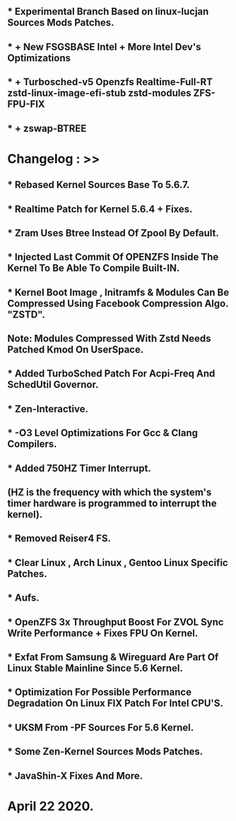 ## * Experimental Branch Based on linux-lucjan Sources Mods Patches.
## * + New FSGSBASE Intel + More Intel Dev's Optimizations 
## * + Turbosched-v5 Openzfs Realtime-Full-RT zstd-linux-image-efi-stub zstd-modules ZFS-FPU-FIX
## * + zswap-BTREE  

# Changelog : >> 

## * Rebased Kernel Sources Base To 5.6.7. 
## * Realtime Patch for Kernel 5.6.4 + Fixes. 
## * Zram Uses Btree Instead Of Zpool By Default. 
## * Injected Last Commit Of OPENZFS Inside The Kernel To Be Able To Compile Built-IN. 
## * Kernel Boot Image ,  Initramfs & Modules Can Be Compressed Using Facebook Compression Algo. "ZSTD". 
##   Note: Modules Compressed With Zstd Needs Patched Kmod On UserSpace. 
## * Added TurboSched Patch For Acpi-Freq And SchedUtil Governor. 
## * Zen-Interactive. 
## * -O3 Level Optimizations For Gcc & Clang Compilers. 
## * Added 750HZ Timer Interrupt. 
##   (HZ is the frequency with which the system's timer hardware is programmed to interrupt the kernel). 
## * Removed Reiser4 FS. 
## * Clear Linux , Arch Linux , Gentoo Linux Specific Patches. 
## * Aufs. 
## * OpenZFS 3x Throughput Boost For ZVOL Sync Write Performance + Fixes FPU On Kernel. 
## * Exfat From Samsung & Wireguard Are Part Of Linux Stable Mainline Since 5.6 Kernel. 
## * Optimization For Possible Performance Degradation On Linux FIX Patch For Intel CPU'S. 
## * UKSM From -PF Sources For 5.6 Kernel. 
## * Some Zen-Kernel Sources Mods Patches. 




## * JavaShin-X Fixes And More. 



# April 22 2020.
